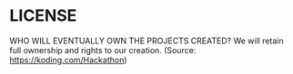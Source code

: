 LICENSE
=======
WHO WILL EVENTUALLY OWN THE PROJECTS CREATED?
We will retain full ownership and rights to our creation.
(Source: https://koding.com/Hackathon)
